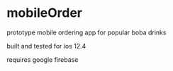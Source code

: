 # mobileOrder
prototype mobile ordering app for popular boba drinks

built and tested for ios 12.4

requires google firebase
